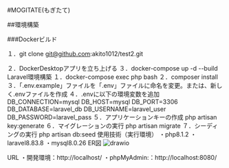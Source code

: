 #MOGITATE(もぎたて)

##環境構築

###Dockerビルド

１．git clone git@github.com:akito1012/test2.git

２．DockerDesktopアプリを立ち上げる
３．docker-compose up -d --build
Laravel環境構築
１．docker-compose exec php bash
２．composer install
３．「.env.example」ファイルを「.env」ファイルに命名を変更。または、新しく.envファイルを作成
４．.envに以下の環境変数を追加
DB_CONNECTION=mysql
DB_HOST=mysql
DB_PORT=3306
DB_DATABASE=laravel_db
DB_USERNAME=laravel_user
DB_PASSWORD=laravel_pass
５．アプリケーションキーの作成
php artisan key:generate
６．マイグレーションの実行
php artisan migrate
７．シーディングの実行
php artisan db:seed
使用技術（実行環境）
・php8.1.2
・laravel8.83.8
・mysql8.0.26
ER図
![drawio](https://github.com/user-attachments/assets/7939646c-a5e8-4e67-94e3-47c875c41f6a)

URL
・開発環境：http://localhost/
・phpMyAdmin:：http://localhost:8080/
